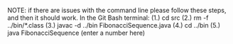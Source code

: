 NOTE: if there are issues with the command line please follow these steps, and then it should work.
In the Git Bash terminal:
(1.) cd src
(2.) rm -f ../bin/*.class
(3.) javac -d ../bin FibonacciSequence.java
(4.) cd ../bin
(5.) java FibonacciSequence (enter a number here)
